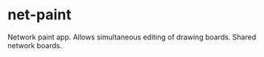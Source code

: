 # net-paint
Network paint app. Allows simultaneous editing of drawing boards. Shared network boards.

